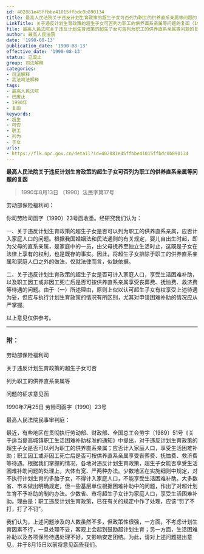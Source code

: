 ```yaml
---
id: 402881e45ffbbe41015ffbdc0b890134
title: 最高人民法院关于违反计划生育政策的超生子女可否列为职工的供养直系亲属等问题的复函
LinkTitle: 关于违反计划生育政策的超生子女可否列为职工的供养直系亲属等问题的复函（1990）
file: 最高人民法院关于违反计划生育政策的超生子女可否列为职工的供养直系亲属等问题的复函_19900813_402881e45ffbbe41015ffbdc0b890134.docx
author: 最高人民法院
date: '1990-08-13'
publication_date: '1990-08-13'
effective_date: '1990-08-13'
status: 已废止
group: 司法解释
categories:
- 司法解释
- 高法司法解释
tags:
- 最高人民法院
- 已废止
- 1990年
- 复函
keywords:
- 超生
- 可否
- 职工
- 列为
- 子女
urls:
- https://flk.npc.gov.cn/detail?id=402881e45ffbbe41015ffbdc0b890134
---
```


**最高人民法院关于违反计划生育政策的超生子女可否列为职工的供养直系亲属等问题的复函**

> 1990年8月13日 〔1990〕法民字第17号

劳动部保险福利司：

你司劳险司函字〔1990〕23号函收悉。经研究我们认为：

一、关于违反计划生育政策的超生子女是否可以列为职工的供养直系亲属，应否计入家庭人口的问题。根据我国婚姻法和民法通则的有关规定，婴儿自出生时起，即为父母的直系亲属，是家庭中的一员，由父母抚养至独立生活时止，这既是子女在法律上享有的权利，也是既存的事实。因此，将超生子女排除于职工的供养直系亲属和家庭人口之外的做法，仅就法律而言，似缺依据。

二、关于违反计划生育政策的超生子女是否可计入家庭人口，享受生活困难补助，以及职工因工或非因工死亡后是否可按供养直系亲属享受丧葬费、抚恤费、救济费等待遇的问题。由于（一）所述理由，原则上似以认可超生子女有权享受上述待遇为妥，但应与执行计划生育政策的情况有所区别，尤其对申请困难补助的情况应从严掌握。

以上意见仅供参考。

---

### 附：

劳动部保险福利司

关于违反计划生育政策的超生子女可否

列为职工的供养直系亲属等

问题的征求意见函

1990年7月25日 劳险司函字〔1990〕23号

最高人民法院民事审判庭：

最近，有些地区在贯彻执行劳动部、财政部、全国总工会劳字〔1989〕51号《关于适当提高城镇职工生活困难补助标准的通知》中提出，对于违反计划生育政策的超生子女是否可以列为职工的供养直系亲属；应否计入家庭人口，享受生活困难补助；职工因工或非因工死亡后是否可按供养直系亲属享受丧葬费、抚恤费、救济费等待遇。根据我们掌握的情况，各地对违反计划生育政策，超生子女能否享受生活困难补助问题的处理上，大体有宽、严两种办法。少数地区在实施细则中规定，对不执行计划生育的多胎子女，不得计入家庭人口，不能享受生活困难补助。大多数省、市未做出明确规定，但一些基层单位根据困难补助中的问题，作出了对超计划生育不予补助的制约办法。少数省、市将超生子女计为家庭人口，享受生活困难补助。理由是：职工违反计划生育政策，已在有关的规定中作了处理，应该“罚了不打，打了不罚”。

我们认为，上述问题涉及的人数虽然不多，但政策性很强，一方面，不考虑计划生育因素不行，一旦处理不妥，客观上会起到鼓励超计划生育；另一方面，生活困难补助以及各项保险待遇处理不好，又影响安定团结。为此，请对上述问题提出意见，并于8月15日以前将意见函告我们。
